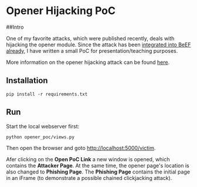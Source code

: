 # Opener Hijacking PoC

##Intro

One of my favorite attacks, which were published recently, deals with hijacking the opener module. Since the attack has been [integrated into BeEF already](https://github.com/beefproject/beef/pull/1295), I have written a small PoC for presentation/teaching purposes.

More information on the opener hijacking attack can be found [here](https://www.jitbit.com/alexblog/256-targetblank---the-most-underestimated-vulnerability-ever/).

## Installation 
```
pip install -r requirements.txt
```

## Run
Start the local webserver first:

```
python opener_poc/views.py
```

Then open the browser and goto [http://localhost:5000/victim](http://localhost:5000/victim).

Afer clicking on the **Open PoC Link** a new window is opened, which contains the **Attacker Page**. At the same time, the opener page's location is also changed to **Phishing Page**. The **Phishing Page** contains the initial page in an iFrame (to demonstrate a possible chained clickjacking attack).